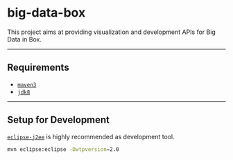 # big-data-box
This project aims at providing visualization and development APIs for Big Data in Box.

---
## Requirements
* [`maven3`](http://maven.apache.org/)
* [`jdk8`](http://www.oracle.com/technetwork/java/javase/downloads/jdk8-downloads-2133151.html)

---
## Setup for Development
[`eclipse-j2ee`](https://eclipse.org/downloads/) is highly recommended as development tool.
```bash
mvn eclipse:eclipse -Dwtpversion=2.0
```
